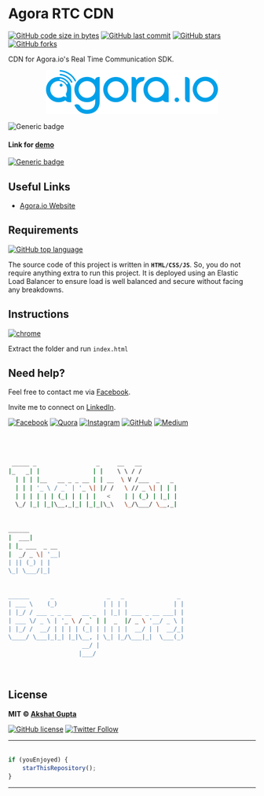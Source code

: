 # Agora RTC CDN

[![GitHub code size in bytes](https://img.shields.io/github/languages/code-size/akshatvg/Agora-RTC-CDN?logo=github&style=social)](https://github.com/akshatvg/) [![GitHub last commit](https://img.shields.io/github/last-commit/akshatvg/Agora-RTC-CDN?style=social&logo=git)](https://github.com/akshatvg/) [![GitHub stars](https://img.shields.io/github/stars/akshatvg/Agora-RTC-CDN?style=social)](https://github.com/akshatvg/Agora-RTC-CDN/stargazers) [![GitHub forks](https://img.shields.io/github/forks/akshatvg/Agora-RTC-CDN?style=social&logo=git)](https://github.com/akshatvg/Agora-RTC-CDN/network)

CDN for Agora.io's Real Time Communication SDK.

<p align="center">
<a href="https://cdn-agora.akshatvg.com/">
<img src="https://github.com/akshatvg/Agora-RTC-CDN/blob/master/assets/img/agora.io.png" alt="Agora.io Logo"/>
</a>
</p>

![Generic badge](https://img.shields.io/badge/Agora_RTC_SDK-CDN-orange) 

#### Link for [demo](https://cdn-agora.akshatvg.com/) 
[![Generic badge](https://img.shields.io/badge/view-demo-orange)](https://cdn-agora.akshatvg.com/)

## Useful Links

- [Agora.io Website](https://www.agora.io/)

## Requirements

[![GitHub top language](https://img.shields.io/github/languages/top/akshatvg/Agora-RTC-CDN?logo=html&style=social)](https://github.com/akshatvg/)

The source code of this project is written in **`HTML/CSS/JS`**. So, you do not require anything extra to run this project. It is deployed using an Elastic Load Balancer to ensure load is well balanced and secure without facing any breakdowns.

## Instructions

[![chrome](https://img.shields.io/badge/Open-index.html-lightgrey.svg?logo=google-chrome&style=popout&logoColor=red)](https://cdn-agora.akshatvg.com/)

Extract the folder and run `index.html`


## Need help?


Feel free to contact me via [Facebook](https://www.facebook.com/akshatvg).

Invite me to connect on [LinkedIn](https://www.linkedin.com/in/akshatvg/).

[![Facebook](https://img.shields.io/badge/Facebook-add-blue.svg?logo=facebook&logoColor=white)](https://www.facebook.com/akshatvg) [![Quora](https://img.shields.io/badge/Quora-ask-red.svg?logo=quora)](https://www.quora.com/profile/Akshat-Gupta-279) [![Instagram](https://img.shields.io/badge/Instagram-follow-purple.svg?logo=instagram&logoColor=white)](https://www.instagram.com/akshatvg/) [![GitHub](https://img.shields.io/badge/Snapchat-add-yellow.svg?logo=snapchat&logoColor=white)](https://www.snapchat.com/add/akshatvg) [![Medium](https://img.shields.io/badge/Medium-follow-black.svg?logo=medium&logoColor=white)](https://medium.com/@akshatvg)


```bash



 _____ _                 _     __   __            
|_   _| |               | |    \ \ / /            
  | | | |__   __ _ _ __ | | __  \ V /___  _   _   
  | | | '_ \ / _` | '_ \| |/ /   \ // _ \| | | |  
  | | | | | | (_| | | | |   <    | | (_) | |_| |  
  \_/ |_| |_|\__,_|_| |_|_|\_\   \_/\___/ \__,_|  
                                                  
                                                  
______                                            
|  ___|                                           
| |_ ___  _ __                                    
|  _/ _ \| '__|                                   
| || (_) | |                                      
\_| \___/|_|                                      
                                                  
                                                  
______      _               _   _               _ 
| ___ \    (_)             | | | |             | |
| |_/ / ___ _ _ __   __ _  | |_| | ___ _ __ ___| |
| ___ \/ _ \ | '_ \ / _` | |  _  |/ _ \ '__/ _ \ |
| |_/ /  __/ | | | | (_| | | | | |  __/ | |  __/_|
\____/ \___|_|_| |_|\__, | \_| |_/\___|_|  \___(_)
                     __/ |                        
                    |___/                         

 


```

## License

**MIT &copy; [Akshat Gupta](https://github.com/akshatvg/Agora-RTC-CDN/blob/master/LICENSE)**

[![GitHub license](https://img.shields.io/github/license/akshatvg/Agora-RTC-CDN?style=social&logo=github)](https://github.com/akshatvg/Agora-RTC-CDN/blob/master/LICENSE) [![Twitter Follow](https://img.shields.io/twitter/follow/akshatvg?style=social)](https://twitter.com/akshatvg)

---------

```javascript

if (youEnjoyed) {
    starThisRepository();
}

```

-----------
